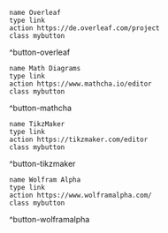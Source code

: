```button
name Overleaf
type link
action https://de.overleaf.com/project
class mybutton
```

^button-overleaf

```button
name Math Diagrams
type link
action https://www.mathcha.io/editor
class mybutton
```

^button-mathcha

```button
name TikzMaker
type link
action https://tikzmaker.com/editor
class mybutton
```

^button-tikzmaker

```button
name Wolfram Alpha
type link
action https://www.wolframalpha.com/
class mybutton
```

^button-wolframalpha

